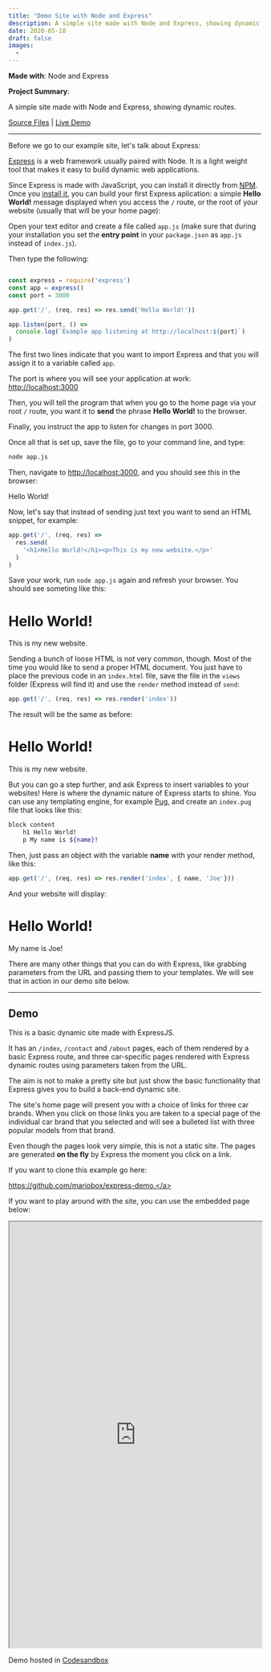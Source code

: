 ```yaml
---
title: "Demo Site with Node and Express"
description: A simple site made with Node and Express, showing dynamic routes. 
date: 2020-05-18
draft: false
images:
  - 
---
```


**Made with**: <i class="fab fa-node"></i> Node and Express

**Project Summary**: 

A simple site made with Node and Express, showing dynamic routes. 

[Source Files](https://github.com/mariobox/express-demo) | [Live Demo](https://mjq48.sse.codesandbox.io/)

<hr class="art" />

Before we go to our example site, let's talk about Express:

[Express](https://expressjs.com/) is a web framework usually paired with Node. It is a light weight tool that makes it easy to build dynamic web applications.

Since Express is made with JavaScript, you can install it directly from <abbr title="Node Package Manager">[NPM](https://www.npmjs.com)</abbr>. Once you [install it](https://expressjs.com/en/starter/installing.html), you can build your first Express aplication: a simple **Hello World!** message displayed when you access the <code>/</code> route, or the root of your website (usually that will be your home page):

Open your text editor and create a file called `app.js` (make sure that during your installation you set the **entry point** in your `package.json` as `app.js` instead of `index.js`).

Then type the following:

``` js

const express = require('express')
const app = express()
const port = 3000

app.get('/', (req, res) => res.send('Hello World!'))

app.listen(port, () => 
  console.log(`Example app listening at http://localhost:${port}`)
) 

```

The first two lines indicate that you want to import Express and that you will assign it to a variable called `app`.

The port is where you will see your application at work: [http://localhost:3000](http://localhost:3000)

Then, you will tell the program that when you go to the home page via your root `/` route, you want it to **send** the phrase **Hello World!** to the browser.

Finally, you instruct the app to listen for changes in port 3000.

Once all that is set up, save the file, go to your command line, and type:
``` bash
node app.js 
```
Then, navigate to [http://localhost:3000](http://localhost:3000), and you should see this in the browser:

<p>Hello World!</p>

Now, let's say that instead of sending just text you want to send an HTML snippet, for example:

``` js
app.get('/', (req, res) => 
  res.send(
    '<h1>Hello World!</h1><p>This is my new website.</p>'
  )
)
```


Save your work, run `node app.js` again and refresh your browser. You should see someting like this:


<h1>Hello World!</h1>
<p>This is my new website.</p>

Sending a bunch of loose HTML is not very common, though. Most of the time you would like to send a proper HTML document. You just have to place the previous code in an `index.html` file, save the file in the `views` folder (Express will find it) and use the `render` method instead of `send`:

``` js
app.get('/', (req, res) => res.render('index'))
```
The result will be the same as before:

<h1>Hello World!</h1>
<p>This is my new website.</p>

But you can go a step further, and ask Express to insert variables to your websites! Here is where the dynamic nature of Express starts to shine. You can use any templating engine, for example [Pug](https://pugjs.org/api/getting-started.html), and create an `index.pug` file that looks like this:

``` bash 
block content
    h1 Hello World!
    p My name is ${name}!
```

Then, just pass an object with the variable **name** with your render method, like this:

``` js
app.get('/', (req, res) => res.render('index', { name, 'Joe'}))
```

And your website will display:

<h1>Hello World!</h1>
<p>My name is Joe!</p>

There are many other things that you can do with Express, like grabbing parameters from the URL and passing them to your templates. We will see that in action in our demo site below.

<hr />

## Demo

This is a basic dynamic site made with ExpressJS.

It has an <code>/index</code>, <code>/contact</code> and <code>/about</code> pages, each of them rendered by a basic Express route, and three car-specific pages rendered with Express dynamic routes using parameters taken from the URL. 

The aim is not to make a pretty site but just show the basic functionality that Express gives you to build a back-end dynamic site.

The site's home page will present you with a choice of links for three car brands. When you click on those links you are taken to a special page of the individual car brand that you selected and will see a bulleted list with three popular models from that brand.

Even though the pages look very simple, this is not a static site. The pages are generated <strong>on the fly</strong> by Express the moment you click on a link.

If you want to clone this example go here: </p><a href="https://github.com/mariobox/express-demo">https://github.com/mariobox/express-demo.</a>

If you want to play around with the site, you can use the embedded page below:

<iframe src="https://mjq48.sse.codesandbox.io/" title="Express Demo" width="100%" height="850px" frameborder="1px"></iframe>

Demo hosted in [Codesandbox](https://codesandbox.com)




